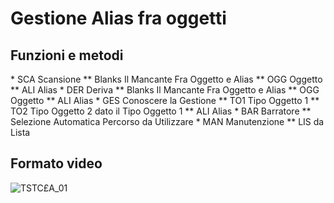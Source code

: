 # Gestione Alias fra oggetti

## Funzioni e metodi
 \* SCA       Scansione
 \*\* Blanks        Il Mancante Fra Oggetto e Alias
 \*\* OGG       Oggetto
 \*\* ALI       Alias
 \* DER       Deriva
 \*\* Blanks        Il Mancante Fra Oggetto e Alias
 \*\* OGG       Oggetto
 \*\* ALI       Alias
 \* GES       Conoscere la Gestione
 \*\* TO1       Tipo Oggetto 1
 \*\* TO2       Tipo Oggetto 2 dato il Tipo Oggetto 1
 \*\* ALI       Alias
 \* BAR       Barratore
 \*\* Selezione Automatica Percorso da Utilizzare
 \* MAN       Manutenzione
 \*\* LIS       da Lista
## Formato video
![TSTC£A_01](http://localhost:3000/immagini/MBDOC_OGG-P_TSTC£A/TSTCXA_01.png)